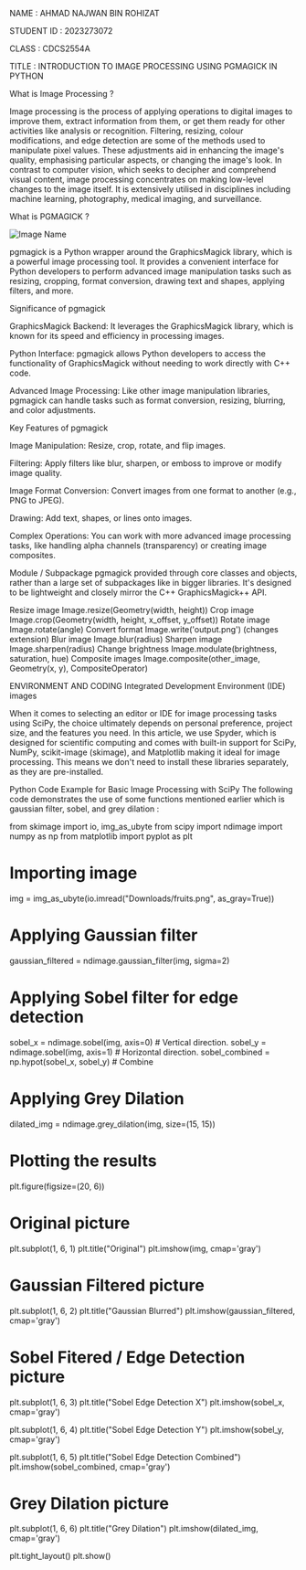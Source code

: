 NAME : AHMAD NAJWAN BIN ROHIZAT 

STUDENT ID : 2023273072

CLASS : CDCS2554A

TITLE : INTRODUCTION TO IMAGE PROCESSING USING PGMAGICK IN PYTHON

What is Image Processing ?

Image processing is the process of applying operations to digital images to improve them, extract information from them, or get them ready for other activities like analysis or recognition.  Filtering, resizing, colour modifications, and edge detection are some of the methods used to manipulate pixel values.  These adjustments aid in enhancing the image's quality, emphasising particular aspects, or changing the image's look.  In contrast to computer vision, which seeks to decipher and comprehend visual content, image processing concentrates on making low-level changes to the image itself.  It is extensively utilised in disciplines including machine learning, photography, medical imaging, and surveillance.

What is PGMAGICK ?

![Image Name](https://raw.githubusercontent.com/username/repository/branch/path/to/image.jpg)

pgmagick is a Python wrapper around the GraphicsMagick library, which is a powerful image processing tool. It provides a convenient interface for Python developers to perform advanced image manipulation tasks such as resizing, cropping, format conversion, drawing text and shapes, applying filters, and more.


Significance of pgmagick

GraphicsMagick Backend: It leverages the GraphicsMagick library, which is known for its speed and efficiency in processing images.

Python Interface: pgmagick allows Python developers to access the functionality of GraphicsMagick without needing to work directly with C++ code.

Advanced Image Processing: Like other image manipulation libraries, pgmagick can handle tasks such as format conversion, resizing, blurring, and color adjustments.



Key Features of pgmagick

Image Manipulation: Resize, crop, rotate, and flip images.

Filtering: Apply filters like blur, sharpen, or emboss to improve or modify image quality.

Image Format Conversion: Convert images from one format to another (e.g., PNG to JPEG).

Drawing: Add text, shapes, or lines onto images.

Complex Operations: You can work with more advanced image processing tasks, like handling alpha channels (transparency) or creating image composites.



Module / Subpackage
pgmagick provided through core classes and objects, rather than a large set of subpackages like in bigger libraries. It's designed to be lightweight and closely mirror the C++ GraphicsMagick++ API.

Resize image	    Image.resize(Geometry(width, height))
Crop image	      Image.crop(Geometry(width, height, x_offset, y_offset))
Rotate image	    Image.rotate(angle)
Convert format	  Image.write('output.png') (changes extension)
Blur image	      Image.blur(radius)
Sharpen image	    Image.sharpen(radius)
Change brightness	Image.modulate(brightness, saturation, hue)
Composite images	Image.composite(other_image, Geometry(x, y), CompositeOperator)


ENVIRONMENT AND CODING
Integrated Development Environment (IDE)
images

When it comes to selecting an editor or IDE for image processing tasks using SciPy, the choice ultimately depends on personal preference, project size, and the features you need. In this article, we use Spyder, which is designed for scientific computing and comes with built-in support for SciPy, NumPy, scikit-image (skimage), and Matplotlib making it ideal for image processing. This means we don't need to install these libraries separately, as they are pre-installed.

Python Code Example for Basic Image Processing with SciPy
The following code demonstrates the use of some functions mentioned earlier which is gaussian filter, sobel, and grey dilation :

from skimage import io, img_as_ubyte
from scipy import ndimage
import numpy as np
from matplotlib import pyplot as plt

# Importing image
img = img_as_ubyte(io.imread("Downloads/fruits.png", as_gray=True))

# Applying Gaussian filter
gaussian_filtered = ndimage.gaussian_filter(img, sigma=2)

# Applying Sobel filter for edge detection
sobel_x = ndimage.sobel(img, axis=0) # Vertical direction.
sobel_y = ndimage.sobel(img, axis=1) # Horizontal direction.
sobel_combined = np.hypot(sobel_x, sobel_y) # Combine

# Applying Grey Dilation
dilated_img = ndimage.grey_dilation(img, size=(15, 15))

# Plotting the results
plt.figure(figsize=(20, 6))

# Original picture
plt.subplot(1, 6, 1)
plt.title("Original")
plt.imshow(img, cmap='gray')

# Gaussian Filtered picture
plt.subplot(1, 6, 2)
plt.title("Gaussian Blurred")
plt.imshow(gaussian_filtered, cmap='gray')

# Sobel Fitered / Edge Detection picture
plt.subplot(1, 6, 3)
plt.title("Sobel Edge Detection X")
plt.imshow(sobel_x, cmap='gray')

plt.subplot(1, 6, 4)
plt.title("Sobel Edge Detection Y")
plt.imshow(sobel_y, cmap='gray')

plt.subplot(1, 6, 5)
plt.title("Sobel Edge Detection Combined")
plt.imshow(sobel_combined, cmap='gray')

# Grey Dilation picture
plt.subplot(1, 6, 6)
plt.title("Grey Dilation")
plt.imshow(dilated_img, cmap='gray')

plt.tight_layout()
plt.show()
